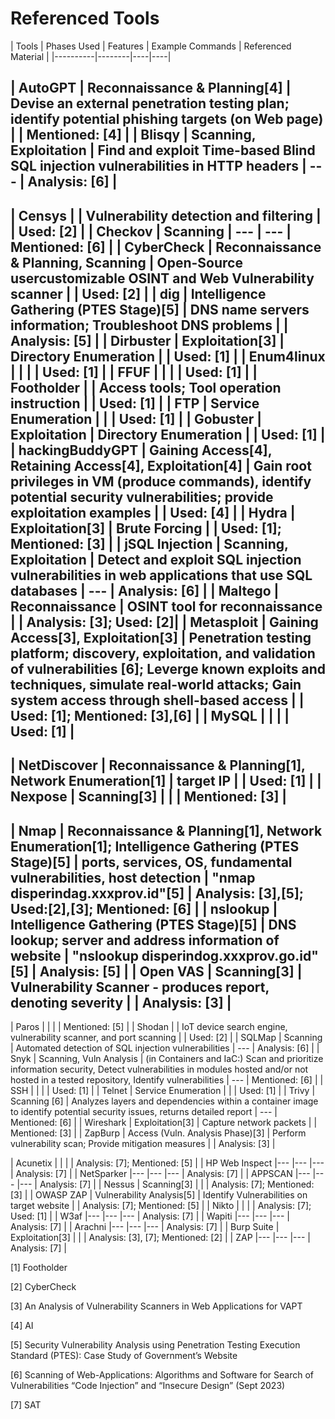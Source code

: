 # Referenced Tools

| Tools				| Phases Used																						| Features 																													| Example Commands	| Referenced Material |
|----------|--------|----|----|


| AutoGPT			| Reconnaissance & Planning[4]																		| Devise an external penetration testing plan; identify potential phishing targets (on Web page)							| 											| Mentioned: [4]	| 
| Blisqy			| Scanning, Exploitation																			| Find and exploit Time-based Blind SQL injection vulnerabilities in HTTP headers											| ---										| Analysis: [6]	| 
---
| Censys			|																									| Vulnerability detection and filtering													 									| 											| Used: [2]	| 
| Checkov			| Scanning																							| --- 																														| --- 										| Mentioned: [6]	| 
| CyberCheck		| Reconnaissance & Planning, Scanning																| Open-Source usercustomizable OSINT and Web Vulnerability scanner													 		| 											| Used: [2]	| 
| dig				| Intelligence Gathering (PTES Stage)[5]															| DNS name servers information; Troubleshoot DNS problems																	| 											| Analysis: [5]	| 
| Dirbuster			| Exploitation[3]																					| Directory Enumeration																										| 											| Used: [1]	| 
| Enum4linux		|																									| 																															| 											| Used: [1]	| 
| FFUF				|																									| 																															| 											| Used: [1]	| 
| Footholder		|																									| Access tools; Tool operation instruction																		 			| 											| Used: [1]	| 
| FTP				| Service Enumeration																				| 																															| 											| Used: [1]	| 
| Gobuster			| Exploitation																						| Directory Enumeration																										| 											| Used: [1]	| 
| hackingBuddyGPT	| Gaining Access[4], Retaining Access[4], Exploitation[4] 											| Gain root privileges in VM (produce commands), identify potential security vulnerabilities; provide exploitation examples | 											| Used: [4]	| 
| Hydra				| Exploitation[3]																					| Brute Forcing																												| 											| Used: [1]; Mentioned: [3]	| 
| jSQL Injection	| Scanning, Exploitation																			| Detect and exploit SQL injection vulnerabilities in web applications that use SQL databases								| ---										| Analysis: [6]	| 
| Maltego			| Reconnaissance																					| OSINT tool for reconnaissance													 											| 											| Analysis: [3]; Used: [2]|
| Metasploit 		| Gaining Access[3], Exploitation[3]																| Penetration testing platform; discovery, exploitation, and validation of vulnerabilities [6]; Leverge known exploits and techniques, simulate real-world attacks; Gain system access through shell-based access																				| 											| Used: [1]; Mentioned: [3],[6]	|
| MySQL				|																									| 																															| 											| Used: [1]	| 
---
| NetDiscover 		| Reconnaissance & Planning[1], Network Enumeration[1] 												| target IP 																												| 											| Used: [1] 	|
| Nexpose			| Scanning[3]																						| 																															| 											| Mentioned: [3]	| 
---
| Nmap 				| Reconnaissance & Planning[1], Network Enumeration[1]; Intelligence Gathering (PTES Stage)[5]		| ports, services, OS, fundamental vulnerabilities, host detection 															| "nmap disperindag.xxxprov.id"[5] 			| Analysis: [3],[5]; Used:[2],[3]; Mentioned: [6] 	|
| nslookup			| Intelligence Gathering (PTES Stage)[5]															| DNS lookup; server and address information of website																		| "nslookup disperindog.xxxprov.go.id"[5] 	| Analysis: [5]	| 
| Open VAS			| Scanning[3]																						| Vulnerability Scanner - produces report, denoting severity																| 											| Analysis: [3]	| 
---
| Paros				| 																									| 																															| 											| Mentioned: [5]	| 
| Shodan			|																									| IoT device search engine, vulnerability scanner, and port scanning													 	| 											| Used: [2]	| 
| SQLMap			| Scanning																							| Automated detection of SQL injection vulnerabilities																		| ---										| Analysis: [6]	| 
| Snyk				| Scanning, Vuln Analysis																			| (in Containers and IaC:) Scan and prioritize information security, Detect vulnerabilities in modules hosted and/or not hosted in a tested repository, Identify vulnerabilities		| ---										| Mentioned: [6]	| 
| SSH				|																									| 																															| 											| Used: [1]	| 
| Telnet			| Service Enumeration																				| 																															| 											| Used: [1]	| 
| Trivy				| Scanning [6]																						| Analyzes layers and dependencies within a container image to identify potential security issues, returns detailed report	| ---										| Mentioned: [6]	| 
| Wireshark			| Exploitation[3]																					| Capture network packets																									| 											| Mentioned: [3]	| 
| ZapBurp			| Access (Vuln. Analysis Phase)[3]																	| Perform vulnerability scan; Provide mitigation measures 																	| 											| Analysis: [3]	| 

| Acunetix			| 																									| 																															| 											| Analysis: [7]; Mentioned: [5]	| 
| HP Web Inspect	|---																								|---  																														|--- 										| Analysis: [7]	| 
| NetSparker		|---																								|---  																														|--- 										| Analysis: [7]	| 
| APPSCAN			|---																								|---  																														|--- 										| Analysis: [7]	| 
| Nessus			| Scanning[3]																						| 																															| 											| Analysis: [7]; Mentioned: [3]	| 
| OWASP ZAP			| Vulnerability Analysis[5]																			| Identify Vulnerabilities on target website													 							| 											| Analysis: [7]; Mentioned: [5]	| 
| Nikto				|																									| 																															| 											| Analysis: [7]; Used: [1]	| 
| W3af				|---																								|---  																														|--- 										| Analysis: [7]	| 
| Wapiti			|---																								|---  																														|--- 										| Analysis: [7]	| 
| Arachni			|---																								|---  																														|--- 										| Analysis: [7]	| 
| Burp Suite		| Exploitation[3]																					| 																															| 											| Analysis: [3], [7]; Mentioned: [2]	| 
| ZAP				|---																								|---  																														|--- 										| Analysis: [7]	| 



[1] Footholder

[2] CyberCheck

[3] An Analysis of Vulnerability Scanners in Web Applications for VAPT

[4] AI

[5] Security Vulnerability Analysis using Penetration Testing Execution Standard (PTES): Case Study of Government’s Website

[6] Scanning of Web-Applications: Algorithms and Software for Search of Vulnerabilities “Code Injection” and “Insecure Design” (Sept 2023)

[7] SAT